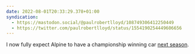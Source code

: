 ```yaml
---
date: 2022-08-01T20:33:29.378+01:00
syndication:
  - https://mastodon.social/@paulrobertlloyd/108749306412250449
  - https://twitter.com/paulrobertlloyd/status/1554190254449606656
---
```


I now fully expect Alpine to have a championship winning car [next season](https://www.formula1.com/en/latest/article.breaking-fernando-alonso-signs-to-aston-martin-for-2023-on-multi-year.1i8QwJht5v7dBCWFCcrqml.html).
